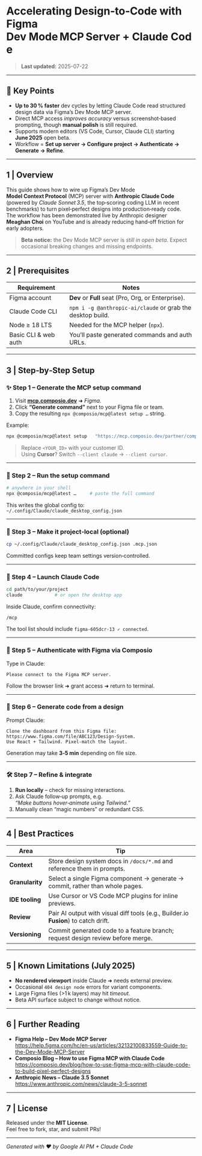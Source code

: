 # Accelerating Design‑to‑Code with **Figma Dev Mode MCP Server** + **Claude Code**

> **Last updated:** 2025-07-22  

---

## 🚀 Key Points
- **Up to 30 % faster** dev cycles by letting Claude Code read structured design data via Figma’s Dev Mode MCP server.  
- Direct MCP access *improves accuracy* versus screenshot‑based prompting, though **manual polish** is still required.  
- Supports modern editors (VS Code, Cursor, Claude CLI) starting **June 2025** open beta.  
- Workflow = **Set up server → Configure project → Authenticate → Generate → Refine**.

---

## 1 | Overview

This guide shows how to wire up Figma’s Dev Mode **Model Context Protocol** (MCP) server with **Anthropic Claude Code** (powered by _Claude Sonnet 3.5_, the top‑scoring coding LLM in recent benchmarks) to turn pixel‑perfect designs into production‑ready code.  
The workflow has been demonstrated live by Anthropic designer **Meaghan Choi** on YouTube and is already reducing hand‑off friction for early adopters.

> **Beta notice:** the Dev Mode MCP server is _still in open beta_. Expect occasional breaking changes and missing endpoints.

---

## 2 | Prerequisites

| Requirement | Notes |
|-------------|-------|
| Figma account | **Dev** or **Full** seat (Pro, Org, or Enterprise). |
| Claude Code CLI | `npm i -g @anthropic-ai/claude` or grab the desktop build. |
| Node ≥ 18 LTS  | Needed for the MCP helper (`npx`). |
| Basic CLI & web auth | You’ll paste generated commands and auth URLs. |

---

## 3 | Step‑by‑Step Setup

### ✨ Step 1 – Generate the MCP setup command

1. Visit **[mcp.composio.dev](https://mcp.composio.dev)** ➜ _Figma_.
2. Click **“Generate command”** next to your Figma file or team.
3. Copy the resulting `npx @composio/mcp@latest setup …` string.

Example:
```bash
npx @composio/mcp@latest setup   "https://mcp.composio.dev/partner/composio/figma/mcp?customerId=<YOUR_ID>"   "figma-605dcr-13" --client claude
```

> Replace `<YOUR_ID>` with your customer ID.  
> Using **Cursor**? Switch `--client claude` → `--client cursor`.

---

### 🔧 Step 2 – Run the setup command

```bash
# anywhere in your shell
npx @composio/mcp@latest …     # paste the full command
```

This writes the global config to:<br>
`~/.config/Claude/claude_desktop_config.json`

---

### 📂 Step 3 – Make it project‑local (optional)

```bash
cp ~/.config/Claude/claude_desktop_config.json .mcp.json
```
Committed configs keep team settings version‑controlled.

---

### 🚀 Step 4 – Launch Claude Code

```bash
cd path/to/your/project
claude            # or open the desktop app
```

Inside Claude, confirm connectivity:
```
/mcp
```
The tool list should include `figma‑605dcr‑13 ✓ connected`.

---

### 🔑 Step 5 – Authenticate with Figma via Composio

Type in Claude:
```
Please connect to the Figma MCP server.
```
Follow the browser link ➜ grant access ➜ return to terminal.

---

### 🎨 Step 6 – Generate code from a design

Prompt Claude:
```
Clone the dashboard from this Figma file:
https://www.figma.com/file/ABC123/Design-System.
Use React + Tailwind. Pixel‑match the layout.
```

Generation may take **3‑5 min** depending on file size.

---

### 🛠️ Step 7 – Refine & integrate

1. **Run locally** – check for missing interactions.
2. Ask Claude follow‑up prompts, e.g.  
   *“Make buttons hover‑animate using Tailwind.”*
3. Manually clean “magic numbers” or redundant CSS.

---

## 4 | Best Practices

| Area | Tip |
|------|-----|
| **Context** | Store design system docs in `/docs/*.md` and reference them in prompts. |
| **Granularity** | Select a single Figma component → generate → commit, rather than whole pages. |
| **IDE tooling** | Use Cursor or VS Code MCP plugins for inline previews. |
| **Review** | Pair AI output with visual diff tools (e.g., Builder.io **Fusion**) to catch drift. |
| **Versioning** | Commit generated code to a feature branch; request design review before merge. |

---

## 5 | Known Limitations (July 2025)

- **No rendered viewport** inside Claude ➜ needs external preview.
- Occasional `404 design node` errors for variant components.
- Large Figma files (>1 k layers) may hit _timeout_.
- Beta API surface subject to change without notice.

---

## 6 | Further Reading

- **Figma Help – Dev Mode MCP Server**  
  <https://help.figma.com/hc/en-us/articles/32132100833559-Guide-to-the-Dev-Mode-MCP-Server>
- **Composio Blog – How to use Figma MCP with Claude Code**  
  <https://composio.dev/blog/how-to-use-figma-mcp-with-claude-code-to-build-pixel-perfect-designs>
- **Anthropic News – Claude 3.5 Sonnet**  
  <https://www.anthropic.com/news/claude-3-5-sonnet>

---

## 7 | License

Released under the **MIT License**.  
Feel free to fork, star, and submit PRs!

---

_Generated with ❤️ by Google AI PM + Claude Code_
